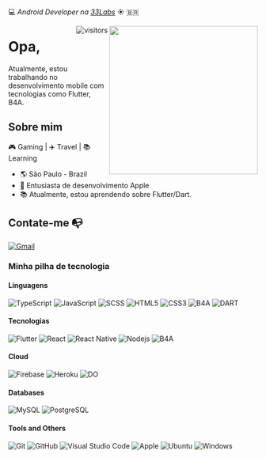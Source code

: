 :computer: _Android Developer na [33Labs]()_ ☀️ :brazil:

<img align="right" width="300" height="300" src="https://img.nimo.tv/t/2429525755757/202009291601375529718_2429525755757_avatar.png/l0/img.png">

<img  align="right" alt="visitors" src="https://visitor-badge.glitch.me/badge?page_id=peagape" /> 

# Opa,

Atualmente, estou trabalhando no desenvolvimento mobile com tecnologias como Flutter, B4A.


## Sobre mim 

🎮 Gaming | ✈️ Travel | 📚 Learning

- :earth_americas: São Paulo - Brazil
- :iphone: Entusiasta de desenvolvimento Apple
- 📚 Atualmente, estou aprendendo sobre Flutter/Dart.

## Contate-me :mailbox_with_no_mail:

[![Gmail](https://img.shields.io/badge/-flaviorocha.dev@gmail.com-black?style=flat-square&logo=Gmail)](mailto:flaviorocha.dev@gmail.com)


### Minha pilha de tecnologia

#### Linguagens

![TypeScript](https://img.shields.io/badge/-TypeScript-black?style=flat-square&logo=typescript)
![JavaScript](https://img.shields.io/badge/-JavaScript-black?style=flat-square&logo=javascript)
![SCSS](https://img.shields.io/badge/-SCSS-black?style=flat-square&logo=SASS)
![HTML5](https://img.shields.io/badge/-HTML5-black?style=flat-square&logo=html5)
![CSS3](https://img.shields.io/badge/-CSS3-black?style=flat-square&logo=css3)
![B4A](https://img.shields.io/badge/B4A-black?style=flat-square&logo=android)
![DART](https://img.shields.io/badge/Dart-black?style=flat-square&logo=Dart)

#### Tecnologias
![Flutter](https://img.shields.io/badge/Flutter-black?style=flat-square&logo=Flutter)
![React](https://img.shields.io/badge/-React-black?style=flat-square&logo=react)
![React Native](https://img.shields.io/badge/-React_Native-black?style=flat-square&logo=react)
![Nodejs](https://img.shields.io/badge/-Nodejs-black?style=flat-square&logo=Node.js)
![B4A](https://img.shields.io/badge/B4A-black?style=flat-square&logo=android)

#### Cloud
![Firebase](https://img.shields.io/badge/-Firebase-black?style=flat-square&logo=Firebase)
![Heroku](https://img.shields.io/badge/-Heroku-black?style=flat-square&logo=heroku)
![DO](https://img.shields.io/badge/Digitalocean-black?style=flat-square&logo=digitalocean)

#### Databases
![MySQL](https://img.shields.io/badge/-MySQL-black?style=flat-square&logo=mysql)
![PostgreSQL](https://img.shields.io/badge/-PostgreSQL-black?style=flat-square&logo=postgresql)

#### Tools and Others
![Git](https://img.shields.io/badge/-Git-black?style=flat-square&logo=git)
![GitHub](https://img.shields.io/badge/-GitHub-black?style=flat-square&logo=github)
![Visual Studio Code](https://img.shields.io/badge/Visual_Studio_Code-black?style=flat-square&logo=Visual-Studio-Code)
![Apple](https://img.shields.io/badge/MacOS-black?style=flat-square&logo=Apple)
![Ubuntu](https://img.shields.io/badge/-Ubuntu-black?style=flat-square&logo=ubuntu)
![Windows](https://img.shields.io/badge/-Windows-black?style=flat-square&logo=windows)
